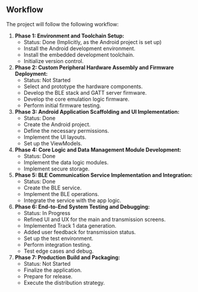 ## Workflow

The project will follow the following workflow:

1.  **Phase 1: Environment and Toolchain Setup:**
    *   Status: Done (Implicitly, as the Android project is set up)
    *   Install the Android development environment.
    *   Install the embedded development toolchain.
    *   Initialize version control.
2.  **Phase 2: Custom Peripheral Hardware Assembly and Firmware Deployment:**
    *   Status: Not Started
    *   Select and prototype the hardware components.
    *   Develop the BLE stack and GATT server firmware.
    *   Develop the core emulation logic firmware.
    *   Perform initial firmware testing.
3.  **Phase 3: Android Application Scaffolding and UI Implementation:**
    *   Status: Done
    *   Create the Android project.
    *   Define the necessary permissions.
    *   Implement the UI layouts.
    *   Set up the ViewModels.
4.  **Phase 4: Core Logic and Data Management Module Development:**
    *   Status: Done
    *   Implement the data logic modules.
    *   Implement secure storage.
5.  **Phase 5: BLE Communication Service Implementation and Integration:**
    *   Status: Done
    *   Create the BLE service.
    *   Implement the BLE operations.
    *   Integrate the service with the app logic.
6.  **Phase 6: End-to-End System Testing and Debugging:**
    *   Status: In Progress
    *   Refined UI and UX for the main and transmission screens.
    *   Implemented Track 1 data generation.
    *   Added user feedback for transmission status.
    *   Set up the test environment.
    *   Perform integration testing.
    *   Test edge cases and debug.
7.  **Phase 7: Production Build and Packaging:**
    *   Status: Not Started
    *   Finalize the application.
    *   Prepare for release.
    *   Execute the distribution strategy.
